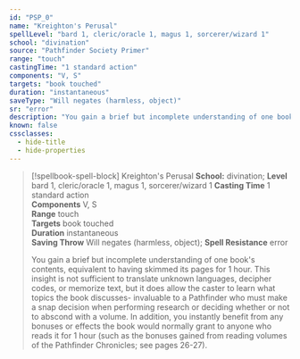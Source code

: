```yaml
---
id: "PSP_0"
name: "Kreighton's Perusal"
spellLevel: "bard 1, cleric/oracle 1, magus 1, sorcerer/wizard 1"
school: "divination"
source: "Pathfinder Society Primer"
range: "touch"
castingTime: "1 standard action"
components: "V, S"
targets: "book touched"
duration: "instantaneous"
saveType: "Will negates (harmless, object)"
sr: "error"
description: "You gain a brief but incomplete understanding of one book's contents, equivalent to having skimmed its pages for 1 hour. This insight is not sufficient to translate unknown languages, decipher codes, or memorize text, but it does allow the caster to learn what topics the book discusses- invaluable to a Pathfinder who must make a snap decision when performing research or deciding whether or not to abscond with a volume. In addition, you instantly benefit from any bonuses or effects the book would normally grant to anyone who reads it for 1 hour (such as the bonuses gained from reading volumes of the Pathfinder Chronicles; see pages 26-27)."
known: false
cssclasses:
  - hide-title
  - hide-properties
---
```


> [!spellbook-spell-block] Kreighton's Perusal
> **School:** divination; **Level** bard 1, cleric/oracle 1, magus 1, sorcerer/wizard 1
> **Casting Time** 1 standard action  
> **Components** V, S  
> **Range** touch  
> **Targets** book touched  
> **Duration** instantaneous  
> **Saving Throw** Will negates (harmless, object); **Spell Resistance** error
> 
> You gain a brief but incomplete understanding of one book's contents, equivalent to having skimmed its pages for 1 hour. This insight is not sufficient to translate unknown languages, decipher codes, or memorize text, but it does allow the caster to learn what topics the book discusses- invaluable to a Pathfinder who must make a snap decision when performing research or deciding whether or not to abscond with a volume. In addition, you instantly benefit from any bonuses or effects the book would normally grant to anyone who reads it for 1 hour (such as the bonuses gained from reading volumes of the Pathfinder Chronicles; see pages 26-27).